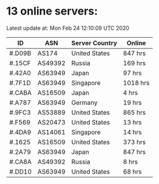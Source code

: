 # 13 online servers:

Latest update at: Mon Feb 24 12:10:09 UTC 2020

| ID | ASN | Server Country | Online |
| -- | --- | -------------- | ------ |
| #.D09B | AS174 | United States | 847 hrs |
| #.15CF | AS49392 | Russia | 169 hrs |
| #.42A0 | AS63949 | Japan | 97 hrs |
| #.7F1D | AS63949 | Singapore | 1018 hrs |
| #.CABA | AS16509 | Japan | 4 hrs |
| #.A787 | AS63949 | Germany | 19 hrs |
| #.9FC3 | AS53889 | United States | 865 hrs |
| #.F569 | AS20473 | United States | 13 hrs |
| #.4DA9 | AS14061 | Singapore | 14 hrs |
| #.1625 | AS16509 | United States | 373 hrs |
| #.2A79 | AS63949 | Japan | 847 hrs |
| #.CA8A | AS49392 | Russia | 8 hrs |
| #.DD10 | AS63949 | United States | 68 hrs |

